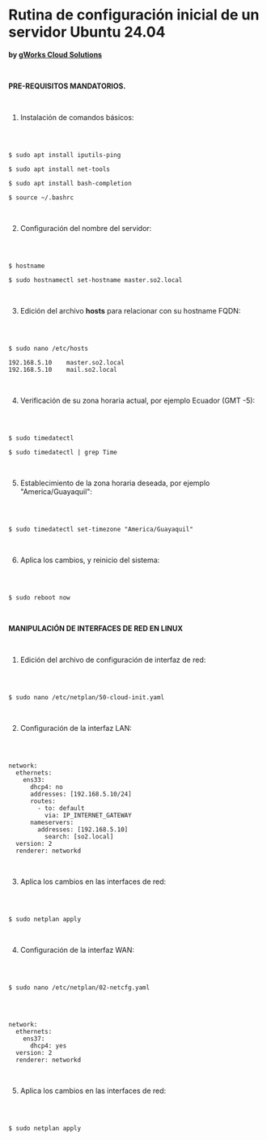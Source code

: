 # Rutina de configuración inicial de un servidor Ubuntu 24.04
**by [gWorks Cloud Solutions](https://www.gworks-ec.com)**

<br>

**PRE-REQUISITOS MANDATORIOS.**

<br>

1. Instalación de comandos básicos:

<br>

``` shell

$ sudo apt install iputils-ping

$ sudo apt install net-tools

$ sudo apt install bash-completion

$ source ~/.bashrc

```

<br>

2. Configuración del nombre del servidor:

<br>

``` shell

$ hostname

$ sudo hostnamectl set-hostname master.so2.local

```

<br>

3. Edición del archivo **hosts** para relacionar con su hostname FQDN:

<br>

``` shell

$ sudo nano /etc/hosts

192.168.5.10    master.so2.local
192.168.5.10    mail.so2.local

```

<br>

4. Verificación de su zona horaria actual, por ejemplo Ecuador (GMT -5):

<br>

``` shell

$ sudo timedatectl

$ sudo timedatectl | grep Time

```

<br>

5. Establecimiento de la zona horaria deseada, por ejemplo "America/Guayaquil":

<br>

``` shell

$ sudo timedatectl set-timezone "America/Guayaquil"

```

<br>

6. Aplica los cambios, y reinicio del sistema:

<br>

``` shell

$ sudo reboot now

```

<br>

**MANIPULACIÓN DE INTERFACES DE RED EN LINUX**

<br>

1. Edición del archivo de configuración de interfaz de red:

<br>

``` shell

$ sudo nano /etc/netplan/50-cloud-init.yaml

```

<br>

2. Configuración de la interfaz LAN:

<br>

``` shell

network:
  ethernets:
    ens33:
      dhcp4: no
      addresses: [192.168.5.10/24]
      routes:
        - to: default
          via: IP_INTERNET_GATEWAY
      nameservers:
        addresses: [192.168.5.10]
          search: [so2.local]
  version: 2
  renderer: networkd

```

<br>

3. Aplica los cambios en las interfaces de red:

<br>

``` shell

$ sudo netplan apply

```

<br>

4. Configuración de la interfaz WAN:

<br>

``` shell

$ sudo nano /etc/netplan/02-netcfg.yaml

```

<br>

``` shell

network:
  ethernets:
    ens37:
      dhcp4: yes
  version: 2
  renderer: networkd

```

<br>
  
5. Aplica los cambios en las interfaces de red:

<br>

``` shell

$ sudo netplan apply

```
